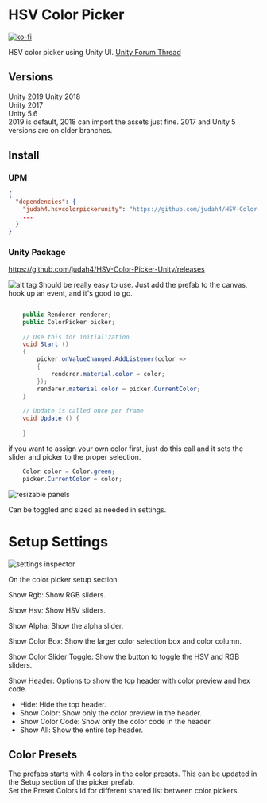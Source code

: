 HSV Color Picker
======================
[![ko-fi](https://www.ko-fi.com/img/donate_sm.png)](https://ko-fi.com/Y8Y8MG4Y)

HSV color picker using Unity UI. [Unity Forum Thread](https://forum.unity.com/threads/color-picker.267043/)

## Versions
Unity 2019
Unity 2018  
Unity 2017  
Unity 5.6  
2019 is default, 2018 can import the assets just fine.  2017 and Unity 5 versions are on older branches.

## Install

### UPM

```json
{
  "dependencies": {
    "judah4.hsvcolorpickerunity": "https://github.com/judah4/HSV-Color-Picker-Unity.git#upm",
    ...
  }
}
```

### Unity Package

<https://github.com/judah4/HSV-Color-Picker-Unity/releases>

![alt tag](https://i.imgur.com/Fn2T6Nu.png)
Should be really easy to use. Just add the prefab to the canvas, hook up an event, and it's good to go.
```csharp

    public Renderer renderer;
	public ColorPicker picker;
     
	// Use this for initialization
	void Start ()
	{
		picker.onValueChanged.AddListener(color =>
		{
			renderer.material.color = color;
		});
		renderer.material.color = picker.CurrentColor;
	}
 
	// Update is called once per frame
	void Update () {
 
	}
  ```

if you want to assign your own color first, just do this call and it sets the slider and picker to the proper selection.

```csharp
    Color color = Color.green;
    picker.CurrentColor = color;
```

![resizable panels](https://raw.githubusercontent.com/judah4/HSV-Color-Picker-Unity/master/Docs/MoreFeatures.PNG)

Can be toggled and sized as needed in settings.

# Setup Settings

![settings inspector](https://raw.githubusercontent.com/judah4/HSV-Color-Picker-Unity/master/Docs/SetupSettings.PNG)

On the color picker setup section.

Show Rgb: Show RGB sliders.

Show Hsv: Show HSV sliders.

Show Alpha: Show the alpha slider.

Show Color Box: Show the larger color selection box and color column.

Show Color Slider Toggle: Show the button to toggle the HSV and RGB sliders.

Show Header: Options to show the top header with color preview and hex code.
* Hide: Hide the top header.  
* Show Color: Show only the color preview in the header.  
* Show Color Code: Show only the color code in the header.  
* Show All: Show the entire top header.  

## Color Presets
The prefabs starts with 4 colors in the color presets. This can be updated in the Setup section of the picker prefab.  
Set the Preset Colors Id for different shared list between color pickers.

